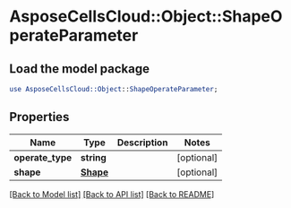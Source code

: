 # AsposeCellsCloud::Object::ShapeOperateParameter

## Load the model package
```perl
use AsposeCellsCloud::Object::ShapeOperateParameter;
```

## Properties
Name | Type | Description | Notes
------------ | ------------- | ------------- | -------------
**operate_type** | **string** |  | [optional] 
**shape** | [**Shape**](Shape.md) |  | [optional] 

[[Back to Model list]](../README.md#documentation-for-models) [[Back to API list]](../README.md#documentation-for-api-endpoints) [[Back to README]](../README.md)


